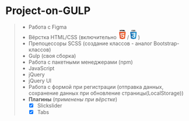 # Project-on-GULP

> - Работа с Figma
> - Вёрстка HTML/CSS (включительно <img width="25" src="https://raw.githubusercontent.com/github/explore/80688e429a7d4ef2fca1e82350fe8e3517d3494d/topics/html/html.png">/<img width="25" src="https://raw.githubusercontent.com/github/explore/80688e429a7d4ef2fca1e82350fe8e3517d3494d/topics/css/css.png">)
> - Препоцессоры SCSS (создание классов - аналог Bootstrap-классов)
> - Gulp (своя сборка)
> - Работа с пакетными менеджерами (npm)
> - JavaScript
> - jQuery
> - jQuery UI
> - Работа с формой при регистрации (отправка данных, сохранение данных при обновление страницы(LocalStorage))
> - **Плагины** (_применены_ _при_ _вёрстке_)
>    - [x] Slickslider
>    - [x] Tabs

